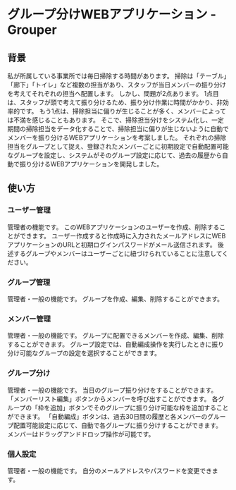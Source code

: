 # グループ分けWEBアプリケーション - Grouper
## 背景
私が所属している事業所では毎日掃除する時間があります。
掃除は「テーブル」「廊下」「トイレ」など複数の担当があり、スタッフが当日メンバーの振り分けを考えてそれぞれの担当へ配置します。
しかし、問題が2点あります。
1点目は、スタッフが頭で考えて振り分けるため、振り分け作業に時間がかかり、非効率的です。
もう1点は、掃除担当に偏りが生じることが多く、メンバーによっては不満を感じることもあります。
そこで、掃除担当分けをシステム化し、一定期間の掃除担当をデータ化することで、掃除担当に偏りが生じないように自動でメンバーを振り分けるWEBアプリケーションを考案しました。
それぞれの掃除担当をグループとして捉え、登録されたメンバーごとに初期設定で自動配置可能なグループを設定し、システムがそのグループ設定に応じて、過去の履歴から自動で振り分けるWEBアプリケーションを開発しました。

## 使い方
### ユーザー管理
管理者の機能です。
このWEBアプリケーションのユーザーを作成、削除することができます。
ユーザー作成すると作成時に入力されたメールアドレスにWEBアプリケーションのURLと初期ログインパスワードがメール送信されます。
後述するグループやメンバーはユーザーごとに紐づけられていることに注意してください。

### グループ管理
管理者・一般の機能です。
グループを作成、編集、削除することができます。

### メンバー管理
管理者・一般の機能です。
グループに配置できるメンバーを作成、編集、削除することができます。
グループ設定では、自動編成操作を実行したときに振り分け可能なグループの設定を選択することができます。

### グループ分け
管理者・一般の機能です。
当日のグループ振り分けをすることができます。
「メンバーリスト編集」ボタンからメンバーを呼び出すことができます。
各グループの「枠を追加」ボタンでそのグループに振り分け可能な枠を追加することができます。
「自動編成」ボタンは、過去30日間の履歴と各メンバーのグループ配置可能設定に応じて、自動で各グループに振り分けすることができます。
メンバーはドラッグアンドドロップ操作が可能です。

### 個人設定
管理者・一般の機能です。
自分のメールアドレスやパスワードを変更できます。
